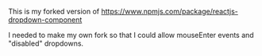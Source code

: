 This is my forked version of https://www.npmjs.com/package/reactjs-dropdown-component

I needed to make my own fork so that I could allow mouseEnter events and "disabled" dropdowns. 
